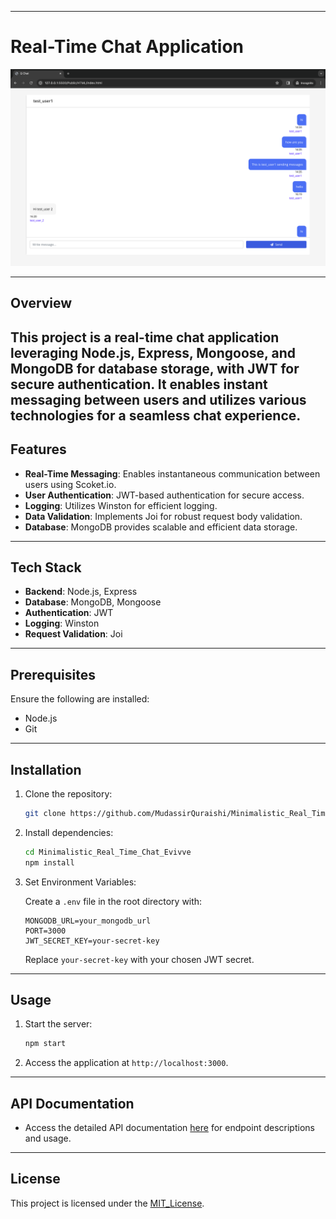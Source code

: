 
---

# Real-Time Chat Application

![App Screenshot](Public/assests/images/landing_page.png)

---

## Overview

This project is a real-time chat application leveraging Node.js, Express, Mongoose, and MongoDB for database storage, with JWT for secure authentication. It enables instant messaging between users and utilizes various technologies for a seamless chat experience.
---
## Features

- **Real-Time Messaging**: Enables instantaneous communication between users using Scoket.io.
- **User Authentication**: JWT-based authentication for secure access.
- **Logging**: Utilizes Winston for efficient logging.
- **Data Validation**: Implements Joi for robust request body validation.
- **Database**: MongoDB provides scalable and efficient data storage.
---
## Tech Stack

- **Backend**: Node.js, Express
- **Database**: MongoDB, Mongoose
- **Authentication**: JWT
- **Logging**: Winston
- **Request Validation**: Joi
---
## Prerequisites

Ensure the following are installed:

- Node.js
- Git
---
## Installation

1. Clone the repository:

   ```bash
   git clone https://github.com/MudassirQuraishi/Minimalistic_Real_Time_Chat_Evivve.git
   ```

2. Install dependencies:

   ```bash
   cd Minimalistic_Real_Time_Chat_Evivve
   npm install
   ```

3. Set Environment Variables:

   Create a `.env` file in the root directory with:

   ```plaintext
   MONGODB_URL=your_mongodb_url
   PORT=3000
   JWT_SECRET_KEY=your-secret-key
   ```

   Replace `your-secret-key` with your chosen JWT secret.
---
## Usage

1. Start the server:

   ```bash
   npm start
   ```

2. Access the application at `http://localhost:3000`.
---
## API Documentation  

- Access the detailed API documentation [here](https://documenter.getpostman.com/view/28397772/2s9Ykq8LkH) for endpoint descriptions and usage.

---
## License

This project is licensed under the [MIT_License](LICENSE).

